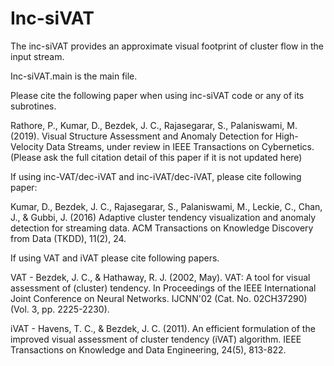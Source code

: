 # Inc-siVAT
The inc-siVAT provides an approximate visual footprint of cluster flow in the input stream. 


Inc-siVAT.main is the main file.


Please cite the following paper when using inc-siVAT code or any of its subrotines.

Rathore, P., Kumar, D., Bezdek, J. C., Rajasegarar, S., Palaniswami, M.(2019). Visual Structure Assessment and Anomaly Detection for High-Velocity Data Streams, under review in IEEE Transactions on Cybernetics. (Please ask the full citation detail of this paper if it is not updated here)



If using inc-VAT/dec-iVAT and inc-iVAT/dec-iVAT, please cite following paper:

Kumar, D., Bezdek, J. C., Rajasegarar, S., Palaniswami, M., Leckie, C., Chan, J., & Gubbi, J. (2016) Adaptive cluster tendency visualization and anomaly detection for streaming data. ACM Transactions on Knowledge Discovery from Data (TKDD), 11(2), 24.




If using VAT and iVAT please cite following papers.


VAT - Bezdek, J. C., & Hathaway, R. J. (2002, May). VAT: A tool for visual assessment of (cluster) tendency. In Proceedings of the  IEEE International Joint Conference on Neural Networks. IJCNN'02 (Cat. No. 02CH37290) (Vol. 3, pp. 2225-2230). 


iVAT -  Havens, T. C., & Bezdek, J. C. (2011). An efficient formulation of the improved visual assessment of cluster tendency (iVAT) algorithm. IEEE Transactions on Knowledge and Data Engineering, 24(5), 813-822.
